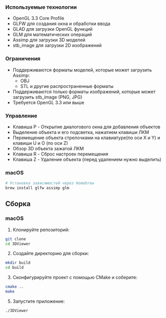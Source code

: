 
### Используемые технологии
- OpenGL 3.3 Core Profile
- GLFW для создания окна и обработки ввода
- GLAD для загрузки OpenGL функций
- GLM для математических операций
- Assimp для загрузки 3D моделей
- stb_image для загрузки 2D изображений

### Ограничения
- Поддерживаются форматы моделей, которые может загрузить Assimp:
  - OBJ
  - STL
  и другие распространенные форматы
- Поддерживаются только форматы изображений, которые может загрузить stb_image (PNG, JPG)
- Требуется OpenGL 3.3 или выше

### Управление
- Клавиша P - Открытие диалогового окна для добавления объектов
- Выделение объекта и его подсветка, нажатием клавиши ЛКМ
- Перемещение объекта стрелочками на клавиатуре(по оси Х и Y) и клавиши U и O (по оси Z)
- Обзор 3D объекта зажатой ЛКМ
- Клавиша R - Сброс настроек перемещения
- Клавиша Z - Удаление объекта (перед удалением нужно выделить)

### macOS
```bash
# Установка зависимостей через Homebrew
brew install glfw assimp glm
```

## Сборка

### macOS
1. Клонируйте репозиторий:
```bash
git clone
cd 3DViewer
```

2. Создайте директорию для сборки:
```bash
mkdir build
cd build
```

3. Сконфигурируйте проект с помощью CMake и соберите:
```bash
cmake ..
make
```

5. Запустите приложение:
```bash
./3DViewer
```
